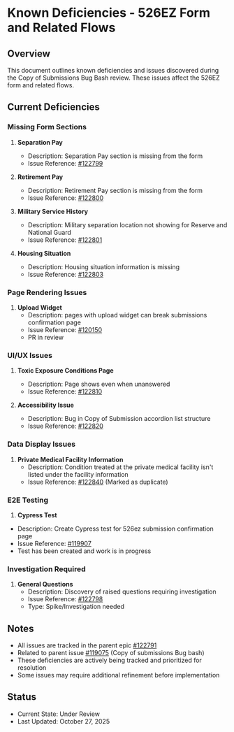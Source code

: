 # Known Deficiencies - 526EZ Form and Related Flows

## Overview
This document outlines known deficiencies and issues discovered during the Copy of Submissions Bug Bash review. These issues affect the 526EZ form and related flows.

## Current Deficiencies

### Missing Form Sections
1. **Separation Pay**
   - Description: Separation Pay section is missing from the form
   - Issue Reference: [#122799](https://github.com/department-of-veterans-affairs/va.gov-team/issues/122799)

2. **Retirement Pay**
   - Description: Retirement Pay section is missing from the form
   - Issue Reference: [#122800](https://github.com/department-of-veterans-affairs/va.gov-team/issues/122800)

3. **Military Service History**
   - Description: Military separation location not showing for Reserve and National Guard
   - Issue Reference: [#122801](https://github.com/department-of-veterans-affairs/va.gov-team/issues/122801)

4. **Housing Situation**
   - Description: Housing situation information is missing
   - Issue Reference: [#122803](https://github.com/department-of-veterans-affairs/va.gov-team/issues/122803)
  
### Page Rendering Issues
1. **Upload Widget**
   - Description: pages with upload widget can break submissions confirmation page 
   - Issue Reference: [#120150](https://github.com/department-of-veterans-affairs/va.gov-team/issues/120159)
   - PR in review

### UI/UX Issues
1. **Toxic Exposure Conditions Page**
   - Description: Page shows even when unanswered
   - Issue Reference: [#122810](https://github.com/department-of-veterans-affairs/va.gov-team/issues/122810)

2. **Accessibility Issue**
   - Description: Bug in Copy of Submission accordion list structure
   - Issue Reference: [#122820](https://github.com/department-of-veterans-affairs/va.gov-team/issues/122820)

### Data Display Issues
1. **Private Medical Facility Information**
   - Description: Condition treated at the private medical facility isn't listed under the facility information
   - Issue Reference: [#122840](https://github.com/department-of-veterans-affairs/va.gov-team/issues/122840) (Marked as duplicate)

### E2E Testing
1. **Cypress Test**
  - Description: Create Cypress test for 526ez submission confirmation page
  - Issue Reference: [#119907](https://github.com/department-of-veterans-affairs/va.gov-team/issues/119907)
  - Test has been created and work is in progress

### Investigation Required
1. **General Questions**
   - Description: Discovery of raised questions requiring investigation
   - Issue Reference: [#122798](https://github.com/department-of-veterans-affairs/va.gov-team/issues/122798)
   - Type: Spike/Investigation needed

## Notes
- All issues are tracked in the parent epic [#122791](https://github.com/department-of-veterans-affairs/va.gov-team/issues/122791)
- Related to parent issue [#119075](https://github.com/department-of-veterans-affairs/va.gov-team/issues/119075) (Copy of submissions Bug bash)
- These deficiencies are actively being tracked and prioritized for resolution
- Some issues may require additional refinement before implementation

## Status
- Current State: Under Review
- Last Updated: October 27, 2025
